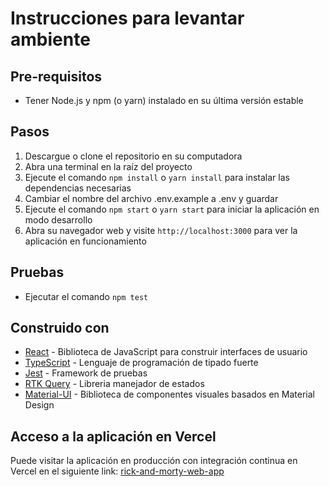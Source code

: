# Instrucciones para levantar ambiente

## Pre-requisitos
- Tener Node.js y npm (o yarn) instalado en su última versión estable

## Pasos
1. Descargue o clone el repositorio en su computadora
2. Abra una terminal en la raíz del proyecto
3. Ejecute el comando `npm install` o `yarn install` para instalar las dependencias necesarias
4. Cambiar el nombre del archivo .env.example a .env y guardar
5. Ejecute el comando `npm start` o `yarn start` para iniciar la aplicación en modo desarrollo
6. Abra su navegador web y visite `http://localhost:3000` para ver la aplicación en funcionamiento

## Pruebas
- Ejecutar el comando `npm test`

## Construido con
- [React](https://es.reactjs.org/) - Biblioteca de JavaScript para construir interfaces de usuario
- [TypeScript](https://www.typescriptlang.org/) - Lenguaje de programación de tipado fuerte
- [Jest](https://jestjs.io/) - Framework de pruebas
- [RTK Query](https://redux-toolkit.js.org/rtk-query/overview) - Libreria manejador de estados
- [Material-UI](https://mui.com/) - Biblioteca de componentes visuales basados en Material Design

## Acceso a la aplicación en Vercel

Puede visitar la aplicación en producción con integración continua en Vercel en el siguiente link: [rick-and-morty-web-app](https://rick-and-morty-2k15zwv7c-jonathanybarra.vercel.app)